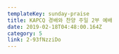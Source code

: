 ```yaml
---
templateKey: sunday-praise
title: KAPCQ 경배와 찬양 주일 2부 예배
date: 2019-02-18T04:48:00.164Z
category: 5
link: 2-93fNzziDo
---
```



